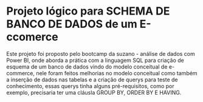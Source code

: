 # Projeto lógico para SCHEMA DE BANCO DE DADOS de um E-ccomerce
Este projeto foi proposto pelo bootcamp da suzano - análise de dados com Power BI, onde aborda a prática com a linguagem SQL para criação de esquema de um banco de dados vindo do modelo conceitual de e-commerce, nele foram feitos melhorias no modelo conceitual como também a inserção de dados nas tabelas e a criação de querys para teste de conhecimento, essas querys tinha alguns pré-requisitos, como por exemplo, precisaria ter uma cláusla GROUP BY, ORDER BY E HAVING.
